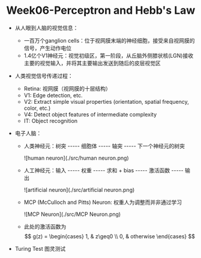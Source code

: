 # Week06-Perceptron and Hebb's Law

- 从人眼到人脑的视觉信息：
  - 一百万个ganglion cells：位于视网膜末端的神经细胞，接受来自视网膜的信号，产生动作电位
  - 1.4亿个V1神经元：视觉初级区，第一阶段，从丘脑外侧膝状核(LGN)接收主要的视觉输入，并将其主要输出发送到随后的皮层视觉区

- 人类视觉信号传递过程：

  - Retina: 视网膜（视网膜的十层结构）
  - V1: Edge detection, etc.
  - V2: Extract simple visual properties (orientation, spatial frequency, color, etc.)
  - V4: Detect object features of intermediate complexity
  - IT: Object recognition

- 电子人脑：

  - 人类神经元：树突 ----- 细胞体 ----- 轴突 ----- 下一个神经元的树突

    ![human neuron](./src/human neuron.png)

  - 人工神经元：输入 ----- 权重 ----- 求和 + bias ----- 激活函数 ----- 输出

    ![artificial neuron](./src/artificial neuron.png)

  - MCP (McCulloch and Pitts) Neuron: 权重人为调整而并非通过学习

    ![MCP Neuron](./src/MCP Neuron.png)

  - 此处的激活函数为
    $$
    g(z) = \begin{cases}
    1, & z\geq0 \\
    0, & otherwise
    \end{cases}
    $$

- Turing Test 图灵测试

